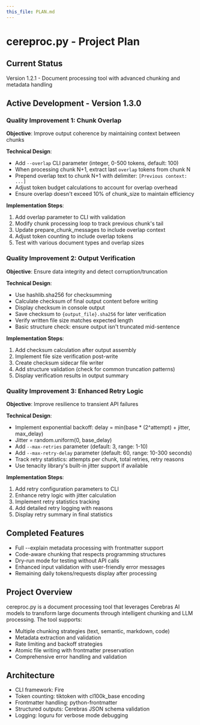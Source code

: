 ```yaml
---
this_file: PLAN.md
---
```


# cereproc.py - Project Plan

## Current Status
Version 1.2.1 - Document processing tool with advanced chunking and metadata handling

## Active Development - Version 1.3.0

### Quality Improvement 1: Chunk Overlap
**Objective**: Improve output coherence by maintaining context between chunks

**Technical Design**:
- Add `--overlap` CLI parameter (integer, 0-500 tokens, default: 100)
- When processing chunk N+1, extract last `overlap` tokens from chunk N
- Prepend overlap text to chunk N+1 with delimiter: `[Previous context: ...]`
- Adjust token budget calculations to account for overlap overhead
- Ensure overlap doesn't exceed 10% of chunk_size to maintain efficiency

**Implementation Steps**:
1. Add overlap parameter to CLI with validation
2. Modify chunk processing loop to track previous chunk's tail
3. Update prepare_chunk_messages to include overlap context
4. Adjust token counting to include overlap tokens
5. Test with various document types and overlap sizes

### Quality Improvement 2: Output Verification
**Objective**: Ensure data integrity and detect corruption/truncation

**Technical Design**:
- Use hashlib.sha256 for checksumming
- Calculate checksum of final output content before writing
- Display checksum in console output
- Save checksum to `{output_file}.sha256` for later verification
- Verify written file size matches expected length
- Basic structure check: ensure output isn't truncated mid-sentence

**Implementation Steps**:
1. Add checksum calculation after output assembly
2. Implement file size verification post-write
3. Create checksum sidecar file writer
4. Add structure validation (check for common truncation patterns)
5. Display verification results in output summary

### Quality Improvement 3: Enhanced Retry Logic
**Objective**: Improve resilience to transient API failures

**Technical Design**:
- Implement exponential backoff: delay = min(base * (2^attempt) + jitter, max_delay)
- Jitter = random.uniform(0, base_delay)
- Add `--max-retries` parameter (default: 3, range: 1-10)
- Add `--max-retry-delay` parameter (default: 60, range: 10-300 seconds)
- Track retry statistics: attempts per chunk, total retries, retry reasons
- Use tenacity library's built-in jitter support if available

**Implementation Steps**:
1. Add retry configuration parameters to CLI
2. Enhance retry logic with jitter calculation
3. Implement retry statistics tracking
4. Add detailed retry logging with reasons
5. Display retry summary in final statistics

## Completed Features
- Full --explain metadata processing with frontmatter support
- Code-aware chunking that respects programming structures
- Dry-run mode for testing without API calls
- Enhanced input validation with user-friendly error messages
- Remaining daily tokens/requests display after processing

## Project Overview
cereproc.py is a document processing tool that leverages Cerebras AI models to transform large documents through intelligent chunking and LLM processing. The tool supports:
- Multiple chunking strategies (text, semantic, markdown, code)
- Metadata extraction and validation
- Rate limiting and backoff strategies
- Atomic file writing with frontmatter preservation
- Comprehensive error handling and validation

## Architecture
- CLI framework: Fire
- Token counting: tiktoken with cl100k_base encoding
- Frontmatter handling: python-frontmatter
- Structured outputs: Cerebras JSON schema validation
- Logging: loguru for verbose mode debugging